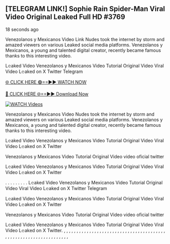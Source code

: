 ## [TELEGRAM LINK!] Sophie Rain Spider-Man Viral Video Original Leaked Full HD #3769

18 seconds ago

Venezolanos y Mexicanos Video Link Nudes took the internet by storm and amazed viewers on various Leaked social media platforms. Venezolanos y Mexicanos, a young and talented digital creator, recently became famous thanks to this interesting video.

L𝚎aked Video Venezolanos y Mexicanos Video Tutorial Original Video Viral Video L𝚎aked on X Twitter Telegram

[🌐 CLICK HERE 🟢==►► WATCH NOW](https://dekho-ki-hoy-07-2k25.blogspot.com/2025/01/viral-on.html)

[🔴 CLICK HERE 🌐==►► Download Now](https://dekho-ki-hoy-07-2k25.blogspot.com/2025/01/viral-on.html)

[![WATCH Videos](https://i.imgur.com/dJHk4Zq.gif)](https://dekho-ki-hoy-07-2k25.blogspot.com/2025/01/viral-on.html)

Venezolanos y Mexicanos Video Nudes took the internet by storm and amazed viewers on various Leaked social media platforms. Venezolanos y Mexicanos, a young and talented digital creator, recently became famous thanks to this interesting video.

L𝚎aked Video Venezolanos y Mexicanos Video Tutorial Original Video Viral Video L𝚎aked on X Twitter

Venezolanos y Mexicanos Video Tutorial Original Video video oficial twitter

L𝚎aked Video Venezolanos y Mexicanos Video Tutorial Original Video Viral Video L𝚎aked on X Twitter

. . . . . . . . . L𝚎aked Video Venezolanos y Mexicanos Video Tutorial Original Video Viral Video L𝚎aked on X Twitter Telegram

L𝚎aked Video Venezolanos y Mexicanos Video Tutorial Original Video Viral Video L𝚎aked on X Twitter

Venezolanos y Mexicanos Video Tutorial Original Video video oficial twitter

L𝚎aked Video Venezolanos y Mexicanos Video Tutorial Original Video Viral Video L𝚎aked on X Twitter.
,
,
,
,
,
,
,
,
,
,
,
,
,
,
,
,
,
,
,
,
,
,
,
,
,
,
,
,
,
,
,
,
,
,
,
,
,
,
,
,
,
,
,
,
,
,
,
,
,
,
,
,
,
,
,
,
,
,
,
,
,
,
,
,
,